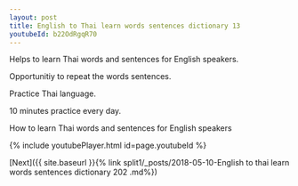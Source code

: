 ```yaml
---
layout: post
title: English to Thai learn words sentences dictionary 13 
youtubeId: b22OdRgqR70
---
```

 
 
Helps to learn Thai words and sentences for English speakers.

Opportunitiy to repeat the words sentences. 

Practice Thai language. 
 
10 minutes practice every day. 
 
How to learn Thai words and sentences for English speakers 
 
{% include youtubePlayer.html id=page.youtubeId %}
 
 
[Next]({{ site.baseurl }}{% link  split1/_posts/2018-05-10-English to thai learn words sentences dictionary 202 .md%})
 
